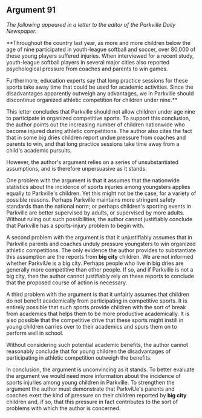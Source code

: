 
Argument 91
---------------------------

*The following appeared in a letter to the editor of the Parkville Daily Newspaper.*

**Throughout the country last year, as more and more children below the age of nine
participated in youth-league softball and soccer, over 80,000 of these young players suffered
injuries. When interviewed for a recent study, youth-league softball players in several major
cities also reported psychological pressure from coaches and parents to win games.

Furthermore, education experts say that long practice sessions for these sports take away
time that could be used for academic activities. Since the disadvantages apparently outweigh
any advantages, we in Parkville should discontinue organized athletic competition for children
under nine.**


This letter concludes that Parkville should not allow children under age nine to participate in
organized competitive sports. To support this conclusion, the author points out the increasing
number of children nationwide who become injured during athletic competitions. The author
also cites the fact that in some big dries children report undue pressure from coaches and
parents to win, and that long practice sessions take time away from a child's academic pursuits.

However, the author's argument relies on a series of unsubstantiated assumptions, and is
therefore unpersuasive as it stands.

One problem with the argument is that it assumes that the nationwide statistics about the
incidence of sports injuries among youngsters applies equally to Parkville's children. Yet this
might not be the case, for a variety of possible reasons. Perhaps Parkville maintains more
stringent safety standards than the national norm; or perhaps children's sporting events in
Parkville are better supervised by adults, or supervised by more adults. Without ruling out such
possibilities, the author cannot justifiably conclude that Parkville has a sports-injury problem to
begin with.

A second problem with the argument is that it unjustifiably assumes that in Parkville parents
and coaches unduly pressure youngsters to win organized athletic competitions. The only
evidence the author provides to substantiate this assumption are the reports from **big city**
children. We are not informed whether ParkviUe is a big city. Perhaps people who live in big
dries are generally more competitive than other people. If so, and if Parkville is not a big city,
then the author cannot justifiably rely on these reports to conclude that the proposed course of
action is necessary.

A third problem with the argument is that it unfairly assumes that children do not benefit
academically from participating in competitive sports. It is entirely possible that such sports
provide children with the sort of break from academics that helps them to be more productive
academically. It is also possible that the competitive drive that these sports might instill in
young children carries over to their academics and spurs them on to perform well in school.

Without considering such potential academic benefits, the author cannot reasonably conclude
that for young children the disadvantages of participating in athletic competition outweigh the
benefits.

In conclusion, the argument is unconvincing as it stands. To better evaluate the argument
we would need more information about the incidence of sports injuries among young children
in Parkville. To strengthen the argument the author must demonstrate that ParkviUe's parents
and coaches exert the kind of pressure on their children reported by **big city** children and, if
so, that this pressure in fact contributes to the sort of problems with which the author is
concerned.

